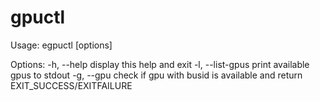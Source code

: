 # gpuctl

Usage: egpuctl [options]

 Options:
  -h, --help                     display this help and exit
  -l, --list-gpus                print available gpus to stdout
  -g, --gpu <busid>              check if gpu with busid is available and return EXIT_SUCCESS/EXITFAILURE
